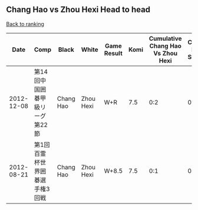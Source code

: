 ## Chang Hao vs Zhou Hexi Head to head

[Back to ranking](../../index.md)




| **Date** | **Comp** | **Black** | **White** | **Game Result** | **Komi** | **Cumulative Chang Hao Vs Zhou Hexi** | **Chang Hao Streak** | **Zhou Hexi Streak** | 
| --- | --- | --- | --- | --- | --- | --- | --- | --- |
| 2012-12-08 | 第14回中国囲碁甲級リーグ第22節 | Chang Hao | Zhou Hexi | W+R | 7.5 | 0:2 | 0 | 2 | 
| 2012-08-21 | 第1回百霊杯世界囲碁選手権3回戦 | Chang Hao | Zhou Hexi | W+8.5 | 7.5 | 0:1 | 0 | 1 |




